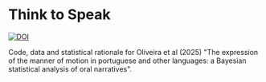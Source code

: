 # Think to Speak
[![DOI](https://zenodo.org/badge/994395026.svg)](https://doi.org/10.5281/zenodo.15571412)

Code, data and statistical rationale for Oliveira et al (2025) "The expression of the manner of motion in portuguese and other languages: a Bayesian statistical analysis of oral narratives". 
